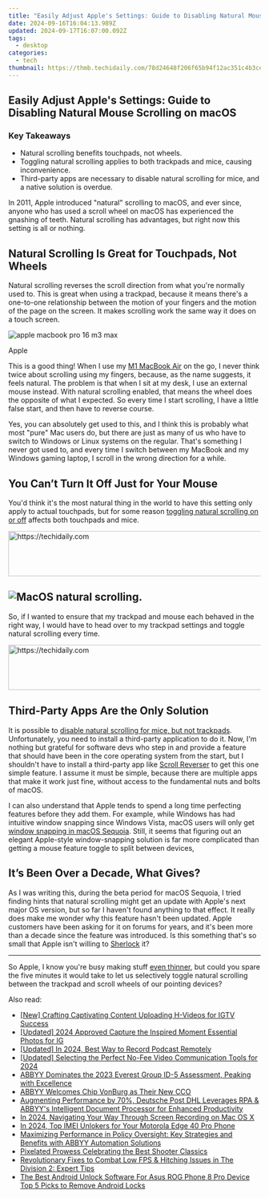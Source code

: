 ```yaml
---
title: "Easily Adjust Apple's Settings: Guide to Disabling Natural Mouse Scrolling on macOS"
date: 2024-09-16T16:04:13.989Z
updated: 2024-09-17T16:07:00.092Z
tags:
  - desktop
categories:
  - tech
thumbnail: https://thmb.techidaily.com/78d24648f206f65b94f12ac351c4b3ce727b02ece4c292665e0f6b95fb5f60be.jpg
---
```


## Easily Adjust Apple's Settings: Guide to Disabling Natural Mouse Scrolling on macOS

### Key Takeaways

* Natural scrolling benefits touchpads, not wheels.
* Toggling natural scrolling applies to both trackpads and mice, causing inconvenience.
* Third-party apps are necessary to disable natural scrolling for mice, and a native solution is overdue.

 In 2011, Apple introduced "natural" scrolling to macOS, and ever since, anyone who has used a scroll wheel on macOS has experienced the gnashing of teeth. Natural scrolling has advantages, but right now this setting is all or nothing.

##  Natural Scrolling Is Great for Touchpads, Not Wheels

 Natural scrolling reverses the scroll direction from what you're normally used to. This is great when using a trackpad, because it means there's a one-to-one relationship between the motion of your fingers and the motion of the page on the screen. It makes scrolling work the same way it does on a touch screen.

![apple macbook pro 16 m3 max](https://static1.howtogeekimages.com/wordpress/wp-content/uploads/2024/08/apple-macbook-pro-16-m3-max.jpg) 

Apple

 This is a good thing! When I use my [M1 MacBook Air](https://facebook-video-share.techidaily.com/new-2024-approved-discover-the-best-tools-and-tips-to-accurately-tag-your-videos/) on the go, I never think twice about scrolling using my fingers, because, as the name suggests, it feels natural. The problem is that when I sit at my desk, I use an external mouse instead. With natural scrolling enabled, that means the wheel does the opposite of what I expected. So every time I start scrolling, I have a little false start, and then have to reverse course.

 Yes, you can absolutely get used to this, and I think this is probably what most "pure" Mac users do, but there are just as many of us who have to switch to Windows or Linux systems on the regular. That's something I never got used to, and every time I switch between my MacBook and my Windows gaming laptop, I scroll in the wrong direction for a while.

##  You Can’t Turn It Off Just for Your Mouse

 You'd think it's the most natural thing in the world to have this setting only apply to actual touchpads, but for some reason [toggling natural scrolling on or off](https://android-unlock.techidaily.com/full-tutorial-to-bypass-your-samsung-galaxy-f04-face-lock-by-drfone-android/) affects both touchpads and mice.

<!-- affiliate ads begin -->
<a href="https://unicoeye.pxf.io/c/5597632/2134246/18498" target="_top" id="2134246">
  <img src="//a.impactradius-go.com/display-ad/18498-2134246" border="0" alt="https://techidaily.com" width="728" height="90"/>
</a>
<img height="0" width="0" src="https://unicoeye.pxf.io/i/5597632/2134246/18498" style="position:absolute;visibility:hidden;" border="0" />
<!-- affiliate ads end -->

## ![MacOS natural scrolling.](https://static0.howtogeekimages.com/wordpress/wp-content/uploads/2024/08/macos-natural-scrolling.png) 

 So, if I wanted to ensure that my trackpad and mouse each behaved in the right way, I would have to head over to my trackpad settings and toggle natural scrolling every time.

<!-- affiliate ads begin -->
<a href="https://appsumo.8odi.net/c/5597632/2123750/7443" target="_top" id="2123750">
  <img src="//a.impactradius-go.com/display-ad/7443-2123750" border="0" alt="https://techidaily.com" width="728" height="90"/>
</a>
<img height="0" width="0" src="https://appsumo.8odi.net/i/5597632/2123750/7443" style="position:absolute;visibility:hidden;" border="0" />
<!-- affiliate ads end -->

##  Third-Party Apps Are the Only Solution

 It is possible to [disable natural scrolling for mice, but not trackpads](https://android-location-track.techidaily.com/in-2024-how-do-i-stop-someone-from-tracking-my-lava-blaze-2-drfone-by-drfone-virtual-android/). Unfortunately, you need to install a third-party application to do it. Now, I'm nothing but grateful for software devs who step in and provide a feature that should have been in the core operating system from the start, but I shouldn't have to install a third-party app like [Scroll Reverser](https://pilotmoon.com/scrollreverser/) to get this one simple feature. I assume it must be simple, because there are multiple apps that make it work just fine, without access to the fundamental nuts and bolts of macOS.

 I can also understand that Apple tends to spend a long time perfecting features before they add them. For example, while Windows has had intuitive window snapping since Windows Vista, macOS users will only get [window snapping in macOS Sequoia](https://video-screen-grab.techidaily.com/2024-approved-top-8-safe-online-collaboration-software-for-businesses/). Still, it seems that figuring out an elegant Apple-style window-snapping solution is far more complicated than getting a mouse feature toggle to split between devices,

##  It’s Been Over a Decade, What Gives?

 As I was writing this, during the beta period for macOS Sequoia, I tried finding hints that natural scrolling might get an update with Apple's next major OS version, but so far I haven't found anything to that effect. It really does make me wonder why this feature hasn't been updated. Apple customers have been asking for it on forums for years, and it's been more than a decade since the feature was introduced. Is this something that's so small that Apple isn't willing to [Sherlock](https://vimeo-videos.techidaily.com/thumbnail-crafting-101-the-fundamentals-covered/) it?

---

 So Apple, I know you're busy making stuff [even thinner](https://phone-solutions.techidaily.com/all-things-you-need-to-know-about-wipe-datafactory-reset-for-htc-u23-pro-drfone-by-drfone-reset-android-reset-android/), but could you spare the five minutes it would take to let us selectively toggle natural scrolling between the trackpad and scroll wheels of our pointing devices?

<ins class="adsbygoogle"
     style="display:block"
     data-ad-format="autorelaxed"
     data-ad-client="ca-pub-7571918770474297"
     data-ad-slot="1223367746"></ins>

<ins class="adsbygoogle"
     style="display:block"
     data-ad-client="ca-pub-7571918770474297"
     data-ad-slot="8358498916"
     data-ad-format="auto"
     data-full-width-responsive="true"></ins>

<span class="atpl-alsoreadstyle">Also read:</span>
<div><ul>
<li><a href="https://instagram-video-recordings.techidaily.com/new-crafting-captivating-content-uploading-h-videos-for-igtv-success/"><u>[New] Crafting Captivating Content Uploading H-Videos for IGTV Success</u></a></li>
<li><a href="https://instagram-videos.techidaily.com/updated-2024-approved-capture-the-inspired-moment-essential-photos-for-ig/"><u>[Updated] 2024 Approved Capture the Inspired Moment Essential Photos for IG</u></a></li>
<li><a href="https://digital-screen-recording.techidaily.com/updated-in-2024-best-way-to-record-podcast-remotely/"><u>[Updated] In 2024, Best Way to Record Podcast Remotely</u></a></li>
<li><a href="https://screen-recording.techidaily.com/updated-selecting-the-perfect-no-fee-video-communication-tools-for-2024/"><u>[Updated] Selecting the Perfect No-Fee Video Communication Tools for 2024</u></a></li>
<li><a href="https://some-tips.techidaily.com/abbyy-dominates-the-2023-everest-group-id-5-assessment-peaking-with-excellence/"><u>ABBYY Dominates the 2023 Everest Group ID-5 Assessment, Peaking with Excellence</u></a></li>
<li><a href="https://some-tips.techidaily.com/abbyy-welcomes-chip-vonburg-as-their-new-cco/"><u>ABBYY Welcomes Chip VonBurg as Their New CCO</u></a></li>
<li><a href="https://some-tips.techidaily.com/augmenting-performance-by-70-deutsche-post-dhl-leverages-rpa-and-abbyys-intelligent-document-processor-for-enhanced-productivity/"><u>Augmenting Performance by 70%, Deutsche Post DHL Leverages RPA & ABBYY's Intelligent Document Processor for Enhanced Productivity</u></a></li>
<li><a href="https://video-screen-grab.techidaily.com/in-2024-navigating-your-way-through-screen-recording-on-mac-os-x/"><u>In 2024, Navigating Your Way Through Screen Recording on Mac OS X</u></a></li>
<li><a href="https://sim-unlock.techidaily.com/in-2024-top-imei-unlokers-for-your-motorola-edge-40-pro-phone-by-drfone-android/"><u>In 2024, Top IMEI Unlokers for Your Motorola Edge 40 Pro Phone</u></a></li>
<li><a href="https://some-tips.techidaily.com/maximizing-performance-in-policy-oversight-key-strategies-and-benefits-with-abbyy-automation-solutions/"><u>Maximizing Performance in Policy Oversight: Key Strategies and Benefits with ABBYY Automation Solutions</u></a></li>
<li><a href="https://visual-screen-recording.techidaily.com/pixelated-prowess-celebrating-the-best-shooter-classics/"><u>Pixelated Prowess Celebrating the Best Shooter Classics</u></a></li>
<li><a href="https://program-issues.techidaily.com/revolutionary-fixes-to-combat-low-fps-and-hitching-issues-in-the-division-2-expert-tips/"><u>Revolutionary Fixes to Combat Low FPS & Hitching Issues in The Division 2: Expert Tips</u></a></li>
<li><a href="https://sim-unlock.techidaily.com/the-best-android-unlock-software-for-asus-rog-phone-8-pro-device-top-5-picks-to-remove-android-locks-by-drfone-android/"><u>The Best Android Unlock Software For Asus ROG Phone 8 Pro Device Top 5 Picks to Remove Android Locks</u></a></li>
</ul></div>

